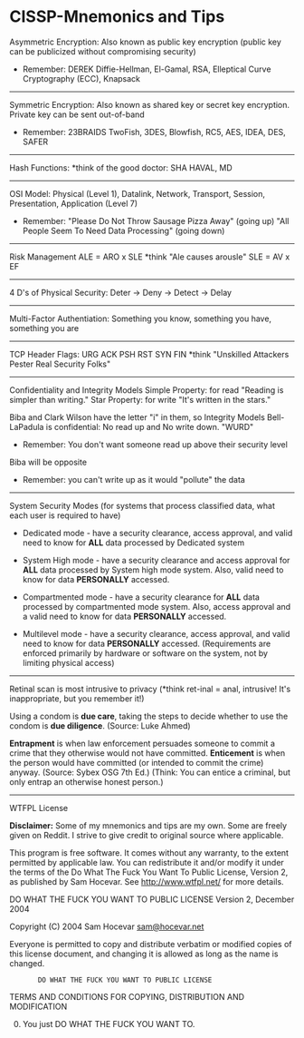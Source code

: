 # CISSP-Mnemonics and Tips


Asymmetric Encryption:  Also known as public key encryption (public key can be publicized without compromising security)
  * Remember: DEREK   Diffie-Hellman, El-Gamal, RSA, Elleptical Curve Cryptography (ECC), Knapsack
--------------------------------------------------------------------------------------------------------------------------
Symmetric Encryption:  Also known as shared key or secret key encryption.  Private key can be sent out-of-band
  * Remember: 23BRAIDS   TwoFish, 3DES, Blowfish, RC5, AES, IDEA, DES, SAFER
--------------------------------------------------------------------------------------------------------------------------
Hash Functions: *think of the good doctor: SHA HAVAL, MD

--------------------------------------------------------------------------------------------------------------------------  
OSI Model:  Physical (Level 1), Datalink, Network, Transport, Session, Presentation, Application (Level 7)
  * Remember: "Please Do Not Throw Sausage Pizza Away" (going up)
               "All People Seem To Need Data Processing" (going down)
--------------------------------------------------------------------------------------------------------------------------
Risk Management
  ALE = ARO x SLE   *think  "Ale causes arousle" 
  SLE = AV x EF
  
--------------------------------------------------------------------------------------------------------------------------  
4 D's of Physical Security: Deter → Deny → Detect → Delay

--------------------------------------------------------------------------------------------------------------------------
Multi-Factor Authentiation:  Something you know, something you have, something you are

--------------------------------------------------------------------------------------------------------------------------
TCP Header Flags:  URG  ACK  PSH  RST  SYN  FIN
  *think "Unskilled Attackers Pester Real Security Folks"
  
--------------------------------------------------------------------------------------------------------------------------
Confidentiality and Integrity Models
Simple Property: for read "Reading is simpler than writing."
Star Property:  for write  "It's written in the stars."

Biba and Clark Wilson have the letter "i" in them, so Integrity Models
Bell-LaPadula is confidential:  No read up and No write down.  "WURD"  
  * Remember:  You don't want someone read up above their security level
  
Biba will be opposite 
  * Remember: you can't write up as it would "pollute" the data
--------------------------------------------------------------------------------------------------------------------------             
System Security Modes (for systems that process classified data, what each user is required to have)

  * Dedicated mode - have a security clearance, access approval, and valid need to know for **ALL** data processed by Dedicated system 
  
  * System High mode - have a security clearance and access approval for **ALL** data processed by System high mode system.  Also, valid need to know for data **PERSONALLY** accessed.
  
  * Compartmented mode - have a security clearance for **ALL** data processed by compartmented mode system.  Also, access approval and a valid need to know for data **PERSONALLY** accessed.
  
  * Multilevel mode - have a security clearance, access approval, and valid need to know for data **PERSONALLY** accessed.  (Requirements are enforced primarily by hardware or software on the system, not by limiting physical access)
--------------------------------------------------------------------------------------------------------------------------
Retinal scan is most intrusive to privacy  (*think ret-inal = anal, intrusive!  It's inappropriate, but you remember it!) 

Using a condom is **due care**, taking the steps to decide whether to use the condom is **due diligence**. (Source: Luke Ahmed)

**Entrapment** is when law enforcement persuades someone to commit a crime that they otherwise would not have committed. **Enticement** is when the person would have committed (or intended to commit the crime) anyway.   (Source: Sybex OSG 7th Ed.)
  (Think: You can entice a criminal, but only entrap an otherwise honest person.)

--------------------------------------------------------------------------------------------------------------------------
  
          
          
          
          
          
          
          
          
          
          
          
          
          
          
          
          
          
          
          
          
          
          
          
          
          
          
          
WTFPL License

**Disclaimer:** Some of my mnemonics and tips are my own.  Some are freely given on Reddit.  I strive to give credit to original source where applicable.

This program is free software. It comes without any warranty,
to the extent permitted by applicable law.
You can redistribute it and/or modify it under the terms of the
Do What The Fuck You Want To Public License,
Version 2, as published by Sam Hocevar.
See http://www.wtfpl.net/ for more details.

   DO WHAT THE FUCK YOU WANT TO PUBLIC LICENSE
                   Version 2, December 2004
 
Copyright (C) 2004 Sam Hocevar <sam@hocevar.net>

Everyone is permitted to copy and distribute verbatim or modified
copies of this license document, and changing it is allowed as long
as the name is changed.
 
           DO WHAT THE FUCK YOU WANT TO PUBLIC LICENSE
  TERMS AND CONDITIONS FOR COPYING, DISTRIBUTION AND MODIFICATION

 0. You just DO WHAT THE FUCK YOU WANT TO.
